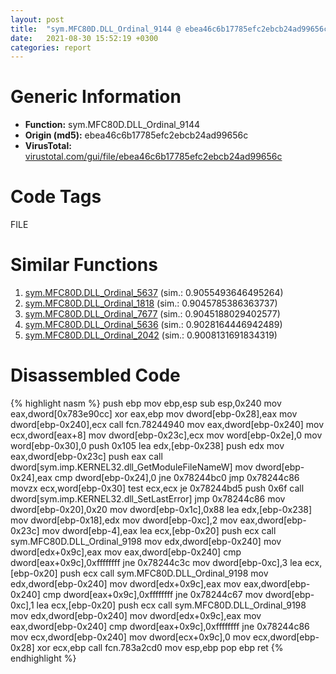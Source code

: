 ```yaml
---
layout: post
title:  "sym.MFC80D.DLL_Ordinal_9144 @ ebea46c6b17785efc2ebcb24ad99656c"
date:   2021-08-30 15:52:19 +0300
categories: report
---
```


# Generic Information
- **Function:** sym.MFC80D.DLL\_Ordinal\_9144
- **Origin (md5):** ebea46c6b17785efc2ebcb24ad99656c
- **VirusTotal:** [virustotal.com/gui/file/ebea46c6b17785efc2ebcb24ad99656c][virustotal_ref]

# Code Tags
<span class="tag" id="FILE">FILE</span>


# Similar Functions

1. [sym.MFC80D.DLL\_Ordinal\_5637][similar_1_ref] (sim.: 0.9055493646495264)
2. [sym.MFC80D.DLL\_Ordinal\_1818][similar_2_ref] (sim.: 0.9045785386363737)
3. [sym.MFC80D.DLL\_Ordinal\_7677][similar_3_ref] (sim.: 0.9045188029402577)
4. [sym.MFC80D.DLL\_Ordinal\_5636][similar_4_ref] (sim.: 0.9028164446942489)
5. [sym.MFC80D.DLL\_Ordinal\_2042][similar_5_ref] (sim.: 0.9008131691834319)


# Disassembled Code

{% highlight nasm %}
push ebp
mov ebp,esp
sub esp,0x240
mov eax,dword[0x783e90cc]
xor eax,ebp
mov dword[ebp-0x28],eax
mov dword[ebp-0x240],ecx
call fcn.78244940
mov eax,dword[ebp-0x240]
mov ecx,dword[eax+8]
mov dword[ebp-0x23c],ecx
mov word[ebp-0x2e],0
mov word[ebp-0x30],0
push 0x105
lea edx,[ebp-0x238]
push edx
mov eax,dword[ebp-0x23c]
push eax
call dword[sym.imp.KERNEL32.dll_GetModuleFileNameW]
mov dword[ebp-0x24],eax
cmp dword[ebp-0x24],0
jne 0x78244bc0
jmp 0x78244c86
movzx ecx,word[ebp-0x30]
test ecx,ecx
je 0x78244bd5
push 0x6f
call dword[sym.imp.KERNEL32.dll_SetLastError]
jmp 0x78244c86
mov dword[ebp-0x20],0x20
mov dword[ebp-0x1c],0x88
lea edx,[ebp-0x238]
mov dword[ebp-0x18],edx
mov dword[ebp-0xc],2
mov eax,dword[ebp-0x23c]
mov dword[ebp-4],eax
lea ecx,[ebp-0x20]
push ecx
call sym.MFC80D.DLL_Ordinal_9198
mov edx,dword[ebp-0x240]
mov dword[edx+0x9c],eax
mov eax,dword[ebp-0x240]
cmp dword[eax+0x9c],0xffffffff
jne 0x78244c3c
mov dword[ebp-0xc],3
lea ecx,[ebp-0x20]
push ecx
call sym.MFC80D.DLL_Ordinal_9198
mov edx,dword[ebp-0x240]
mov dword[edx+0x9c],eax
mov eax,dword[ebp-0x240]
cmp dword[eax+0x9c],0xffffffff
jne 0x78244c67
mov dword[ebp-0xc],1
lea ecx,[ebp-0x20]
push ecx
call sym.MFC80D.DLL_Ordinal_9198
mov edx,dword[ebp-0x240]
mov dword[edx+0x9c],eax
mov eax,dword[ebp-0x240]
cmp dword[eax+0x9c],0xffffffff
jne 0x78244c86
mov ecx,dword[ebp-0x240]
mov dword[ecx+0x9c],0
mov ecx,dword[ebp-0x28]
xor ecx,ebp
call fcn.783a2cd0
mov esp,ebp
pop ebp
ret 
{% endhighlight %}


[similar_1_ref]: /report/sym.MFC80D.DLL_Ordinal_5637@ebea46c6b17785efc2ebcb24ad99656c
[similar_2_ref]: /report/sym.MFC80D.DLL_Ordinal_1818@ebea46c6b17785efc2ebcb24ad99656c
[similar_3_ref]: /report/sym.MFC80D.DLL_Ordinal_7677@ebea46c6b17785efc2ebcb24ad99656c
[similar_4_ref]: /report/sym.MFC80D.DLL_Ordinal_5636@ebea46c6b17785efc2ebcb24ad99656c
[similar_5_ref]: /report/sym.MFC80D.DLL_Ordinal_2042@ebea46c6b17785efc2ebcb24ad99656c
[virustotal_ref]: https://www.virustotal.com/gui/file/ebea46c6b17785efc2ebcb24ad99656c